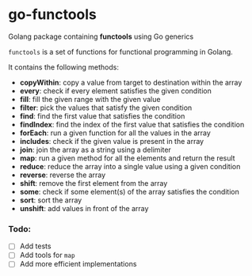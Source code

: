 # go-functools

Golang package containing **functools** using Go generics

`functools` is a set of functions for functional programming in Golang.

It contains the following methods:

- **copyWithin**: copy a value from target to destination within the array
- **every**: check if every element satisfies the given condition
- **fill**: fill the given range with the given value
- **filter**: pick the values that satisfy the given condition
- **find**: find the first value that satisfies the condition
- **findIndex**: find the index of the first value that satisfies the condition
- **forEach**: run a given function for all the values in the array
- **includes**: check if the given value is present in the array
- **join**: join the array as a string using a delimiter
- **map**: run a given method for all the elements and return the result
- **reduce**: reduce the array into a single value using a given condition
- **reverse**: reverse the array
- **shift**: remove the first element from the array
- **some**: check if some element(s) of the array satisfies the condition
- **sort**: sort the array
- **unshift**: add values in front of the array

### Todo:

- [ ] Add tests
- [ ] Add tools for `map`
- [ ] Add more efficient implementations
